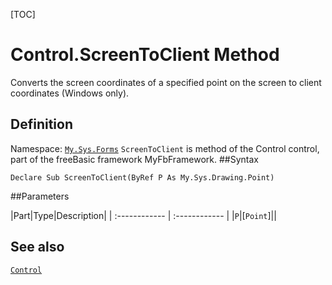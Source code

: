 [TOC]
# Control.ScreenToClient Method
Converts the screen coordinates of a specified point on the screen to client coordinates (Windows only).
## Definition
Namespace: [`My.Sys.Forms`](My.Sys.Forms.md)
`ScreenToClient` is method of the Control control, part of the freeBasic framework MyFbFramework.
##Syntax
```freeBasic
Declare Sub ScreenToClient(ByRef P As My.Sys.Drawing.Point)
```

##Parameters

|Part|Type|Description|
| :------------ | :------------ |
|`P`|[`Point`]||
## See also
[`Control`](Control.md)
